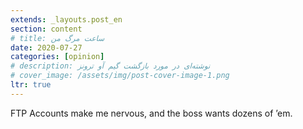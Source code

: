 ```yaml
---
extends: _layouts.post_en
section: content
# title: ساعت مرگ من
date: 2020-07-27
categories: [opinion]
# description: نوشته‌ای در مورد بازگشت گیم آو ترونز
# cover_image: /assets/img/post-cover-image-1.png
ltr: true
---
```





FTP Accounts make me nervous, and the boss wants dozens of ’em.